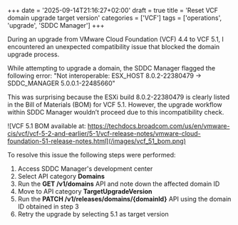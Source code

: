 +++
date = '2025-09-14T21:16:27+02:00'
draft = true
title = 'Reset VCF domain upgrade target version'
categories = ['VCF']
tags = ['operations', 'upgrade', 'SDDC Manager']
+++

During an upgrade from VMware Cloud Foundation (VCF) 4.4 to VCF 5.1, I encountered an unexpected compatibility issue that blocked the domain upgrade process.

While attempting to upgrade a domain, the SDDC Manager flagged the following error: "Not interoperable: ESX_HOST 8.0.2-22380479 -> SDDC_MANAGER 5.0.0.1-22485660"

This was surprising because the ESXi build 8.0.2-22380479 is clearly listed in the Bill of Materials (BOM) for VCF 5.1. However, the upgrade workflow within SDDC Manager wouldn’t proceed due to this incompatibility check.

![VCF 5.1 BOM available at: https://techdocs.broadcom.com/us/en/vmware-cis/vcf/vcf-5-2-and-earlier/5-1/vcf-release-notes/vmware-cloud-foundation-51-release-notes.html](/images/vcf_51_bom.png)

To resolve this issue the following steps were performed:
1. Access SDDC Manager's development center
2. Select API category **Domains**
3. Run the **GET /v1/domains** API and note down the affected domain ID
4. Move to API category **TargetUpgradeVersion**
5. Run the **PATCH /v1/releases/domains/{domainId}** API using the domain ID obtained in step 3
6. Retry the upgrade by selecting 5.1 as target version